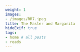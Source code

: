 ```yaml
---
weight: 1
images:
- /images/RR7.jpeg
title: The Master and Margarita
hideExif: true
tags:
- home # all posts
- reads
---
```


